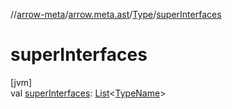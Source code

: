 //[arrow-meta](../../../index.md)/[arrow.meta.ast](../index.md)/[Type](index.md)/[superInterfaces](super-interfaces.md)

# superInterfaces

[jvm]\
val [superInterfaces](super-interfaces.md): [List](https://kotlinlang.org/api/latest/jvm/stdlib/kotlin.collections/-list/index.html)&lt;[TypeName](../-type-name/index.md)&gt;

